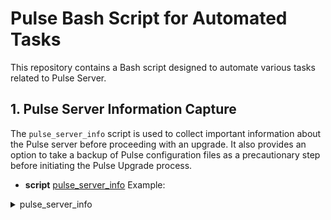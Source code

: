 
# Pulse Bash Script for Automated Tasks

This repository contains a Bash script designed to automate various tasks related to Pulse Server.

## 1. Pulse Server Information Capture
The `pulse_server_info` script is used to collect important information about the Pulse server before proceeding with an upgrade. It also provides an option to take a backup of Pulse configuration files as a precautionary step before initiating the Pulse Upgrade process.

- **script** [pulse_server_info](https://github.com/acceldata-io/ce-utils/blob/main/pulse/pulse_server_info.sh)
Example:
<details>
<summary>pulse_server_info</summary>
<br>
=============================================================
 Pulse Server Information
=============================================================

Hostname:		|  odp3.centos7.adsre.com
Avaialble Root Dir:	|  15.00 GB
AcceloHome Directory:	|  15.00 GB
Total Memory:		|  34.00 GB
Free Memory:		|  0.00 GB
CPU Cores:		|  6
Sockets:		|  3
Cores per Socket:	|  2
Pulse Version:		|  3.3.0
ImageTag Version:	|  3.3.0

=============================================================
 Services running in this stack
=============================================================

➟  ad-connectors
➟  ad-sparkstats
➟  ad-ldap
➟  ad-db
➟  ad-vmstorage
➟  ad-vminsert
➟  ad-vmselect
➟  ad-events
➟  ad-dashplot
➟  ad-pg
➟  ad-hydra
➟  ad-gauntlet
➟  ad-streaming
➟  ad-graphql
➟  ad-kafka-connector
➟  ad-fsanalyticsv2-connector
➟  ad-sql-analyser

=============================================================
 Clusters added to Pulse Server
=============================================================

⬨  odp_titan
⬨  odp_apollo

=============================================================
 Disk Space Utilized by Each Folder in /data01/acceldata/data
=============================================================

‣  20K	/data01/acceldata/data/alerts
‣  570M	/data01/acceldata/data/db
‣  4.5G	/data01/acceldata/data/elastic
‣  546M	/data01/acceldata/data/fsanalytics
‣  0	/data01/acceldata/data/hydra
‣  374M	/data01/acceldata/data/nats
‣  57M	/data01/acceldata/data/pg
‣  251M	/data01/acceldata/data/vmdb
Do you want to take a backup of Pulse related configs (yes/no)? yes
Creating a backup, please wait...
✔️ Backup completed successfully. Pulse config file: /data01/acceldata/acceldata_backup_20231103162501.tar.gz
</details>
